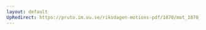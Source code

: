 ```yaml
---
layout: default
UpRedirect: https://pruto.im.uu.se/riksdagen-motions-pdf/1870/mot_1870__ak__46/mot_1870__ak__46-001.pdf
---
```

